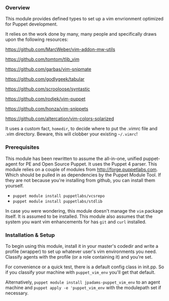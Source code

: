 ### Overview

This module provides defined types to set up a vim envrionment optimized for Puppet development.

It relies on the work done by many, many people and specifically draws upon the following resources:

https://github.com/MarcWeber/vim-addon-mw-utils

https://github.com/tomtom/tlib_vim

https://github.com/garbas/vim-snipmate

https://github.com/godlygeek/tabular

https://github.com/scrooloose/syntastic

https://github.com/rodjek/vim-puppet

https://github.com/honza/vim-snippets

https://github.com/altercation/vim-colors-solarized

It uses a custom fact, `homedir`, to decide where to put the .vimrc file and .vim directory.
Beware, this will clobber your existing `~/.vimrc`!

### Prerequisites

This module has been rewritten to assume the all-in-one, unified puppet-agent for PE and Open Source Puppet. It uses the Puppet 4 parser.
This module relies on a couple of modules from http://forge.puppetlabs.com. Which should be pulled in as dependencies by the Puppet Module Tool. If they are not because you're installing from github, you can install them yourself.

  - `puppet module install puppetlabs/vcsrepo`
  - `puppet module install puppetlabs/stdlib`

In case you were wondering, this module doesn't manage the `vim` package itself. It is assumed to be installed.
This module also assumes that the system you want vim enhancements for has `git` and `curl` installed.

### Installation & Setup

To begin using this module, install it in your master's codedir and write a profile (wrapper) to set up whatever user's vim environments you need. Classify agents with the profile (or a role containing it) and you're set.

For convenience or a quick test, there is a default config class in init.pp. So if you classify your machine with `puppet_vim_env` you'll get that default.

Alternatively, `puppet module install jpadams-puppet_vim_env` to an agent machine and `puppet apply -e 'puppet_vim_env` with the modulepath set if necessary.
